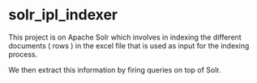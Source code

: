 # solr_ipl_indexer

This project is on Apache Solr which involves in indexing the different documents ( rows ) in the excel file that is used as input for the indexing process.

We then extract this information by firing queries on top of Solr.
